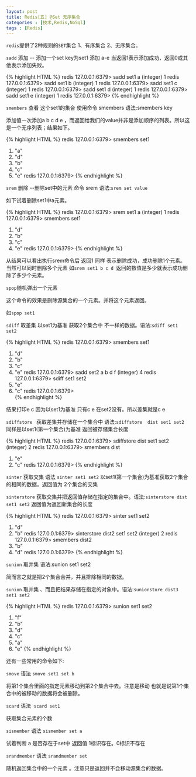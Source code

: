 ```yaml
---
layout: post
title: Redis[五] @Set 无序集合
categories : [技术,Redis,NoSql]
tags : [Redis] 
---
```



`redis`提供了2种规则的`SET`集合 1、有序集合 2、无序集合。


`sadd` 添加 -- 添加一个set key为set1 添加 a-e 当返回1表示添加成功，返回0或其他表示添加失败。 

 {% highlight HTML %}
redis 127.0.0.1:6379> sadd set1 a
(integer) 1
redis 127.0.0.1:6379> sadd set1 b
(integer) 1
redis 127.0.0.1:6379> sadd set1 c
(integer) 1
redis 127.0.0.1:6379> sadd set1 d
(integer) 1
redis 127.0.0.1:6379> sadd set1 e
(integer) 1
redis 127.0.0.1:6379>
 {% endhighlight %}

`smembers` 查看 这个set1的集合 使用命令 smembers 语法:smembers key 

  添加值一次添加a b c d e ，而返回给我们的value并非是添加顺序的列表。所以这是一个无序列表；结果如下。

 {% highlight HTML %}
redis 127.0.0.1:6379> smembers set1
1) "a"
2) "d"
3) "b"
4) "c"
5) "e"
redis 127.0.0.1:6379>
 {% endhighlight %}

`srem` 删除 --删除set中的元素 命令 srem 语法:`srem set value`

如下试着删除set1中a元素。

 {% highlight HTML %}
redis 127.0.0.1:6379> srem set1 a
(integer) 1
redis 127.0.0.1:6379> smembers set1
1) "d"
2) "b"
3) "c"
4) "e"
redis 127.0.0.1:6379>
 {% endhighlight %}

从结果可以看出执行srem命令后 返回1 同样 表示删除成功，成功删除1个元素。当然可以同时删除多个元素 如`srem set1 b c d `返回的数值是多少就表示成功删除了多少个元素。


 `spop`随机弹出一个元素

  这个命令的效果是删除源集合的一个元素。并将这个元素返回。

  如`spop set1 `

 `sdiff` 取差集 以set1为基准 获取2个集合中 不一样的数据。语法:`sdiff set1 set2` 
  

   {% highlight HTML %}
redis 127.0.0.1:6379> smembers set1
1) "d"
2) "b"
3) "c"
4) "e"
redis 127.0.0.1:6379> sadd set2 a b d f
(integer) 4
redis 127.0.0.1:6379> sdiff set1 set2
1) "e"
2) "c"
redis 127.0.0.1:6379>		
   {% endhighlight %}

 结果打印e c 因为以set1为基准 只有c e 在set2没有。所以差集就是c e

 `sdiffstore ` 获取差集并存储在一个集合中 语法:`sdiffstore  dist set1 set2` 同样是以set1(第一个集合)为基准 返回被存储集合长度 

   {% highlight HTML %}
redis 127.0.0.1:6379> sdiffstore dist set1 set2
(integer) 2
redis 127.0.0.1:6379> smembers dist
1) "e"
2) "c"
redis 127.0.0.1:6379>
   {% endhighlight %}

`sinter` 获取交集 语法 `sinter set1 set2` 以set1(第一个集合)为基准获取2个集合的相同的数据。返回值为 2个集合的交集

`sinterstore` 获取交集并把返回值存储在指定的集合中。语法:`sinterstore dist set1 set2` 返回值为返回新集合的长度

   {% highlight HTML %}
redis 127.0.0.1:6379> sinter set1 set2
1) "d"
2) "b"
redis 127.0.0.1:6379> sinterstore dist2 set1 set2
(integer) 2
redis 127.0.0.1:6379> smembers dist2
1) "b"
2) "d"
redis 127.0.0.1:6379>
   {% endhighlight %}

`sunion` 取并集 语法:sunion set1 set2
 
简而言之就是把2个集合合并，并且排除相同的数据。

`sunion` 取并集 、而且把结果存储在指定的对象中。语法:`sunionstore dist3 set1 set2`

   {% highlight HTML %}
redis 127.0.0.1:6379> sunion set1 set2
1) "f"
2) "b"
3) "d"
4) "c"
5) "a"
6) "e"
   {% endhighlight %}

还有一些常用的命令如下:

`smove` 语法 `smove set1 set b`

将第1个集合里面的指定元素移动到第2个集合中去。注意是移动 也就是说第1个集合中的被移动的数据将会被删除。

`scard` 语法 ·`scard set1`

获取集合元素的个数

`sismember` 语法 `sismember set a`

试着判断 a 是否存在于set中 返回值 1标识存在。0标识不存在

`srandmember` 语法 `srandmember set`

随机返回集合中的一个元素 。注意只是返回并不会移动源集合的数据。